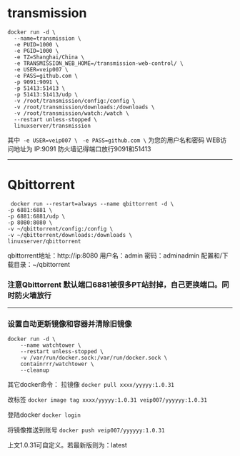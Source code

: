 # transmission
```
docker run -d \
  --name=transmission \
  -e PUID=1000 \
  -e PGID=1000 \
  -e TZ=Shanghai/China \
  -e TRANSMISSION_WEB_HOME=/transmission-web-control/ \
  -e USER=veip007 \
  -e PASS=github.com \
  -p 9091:9091 \
  -p 51413:51413 \
  -p 51413:51413/udp \
  -v /root/transmission/config:/config \
  -v /root/transmission/downloads:/downloads \
  -v /root/transmission/watch:/watch \
  --restart unless-stopped \
  linuxserver/transmission
  ```

  其中```  -e USER=veip007 \ ```
 ``` -e PASS=github.com \``` 为您的用户名和密码
 WEB访问地址为 IP:9091  防火墙记得端口放行9091和51413
 
 
___
 
 # Qbittorrent
```
 docker run --restart=always --name qbittorrent -d \
-p 6881:6881 \
-p 6881:6881/udp \
-p 8080:8080 \
-v ~/qbittorrent/config:/config \
-v ~/qbittorrent/downloads:/downloads \
linuxserver/qbittorrent
```

 qbittorrent地址：http://ip:8080
用户名：admin
密码：adminadmin
配置和/下载目录：~/qbittorrent

### 注意Qbittorrent 默认端口6881被很多PT站封掉，自己更换端口。同时防火墙放行
 
___

### 设置自动更新镜像和容器并清除旧镜像

```
docker run -d \
    --name watchtower \
    --restart unless-stopped \
    -v /var/run/docker.sock:/var/run/docker.sock \
    containrrr/watchtower \
    --cleanup
```    
 

其它docker命令：
拉镜像
```docker pull xxxx/yyyyy:1.0.31```

改标签
```docker image tag xxxx/yyyyy:1.0.31 veip007/yyyyyy:1.0.31```

登陆docker
```docker login```

将镜像推送到账号
```docker push veip007/yyyyyy:1.0.31```

上文1.0.31可自定义。若最新版则为：latest
